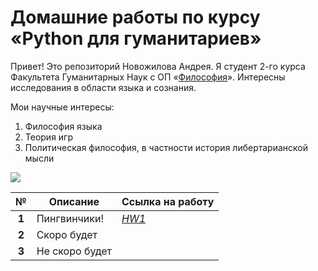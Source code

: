 # Домашние работы по курсу «Python для гуманитариев»
Привет! Это репозиторий Новожилова Андрея. Я студент 2-го курса Факультета Гуманитарных Наук с ОП «[Философия](https://www.hse.ru/ba/phil/ "нажми на меня")». Интересны исследования в области языка и сознания.

Мои научные интересы:
1. Философия языка
2. Теория игр
3. Политическая философия, в частности история либертарианской мысли

![](http://vkclub.su/_data/stickers/ukrain/sticker_vk_ukrain_005.png)

**№**|**Описание**|**Ссылка на работу**
:---:|---|---
**1**|Пингвинчики!|*[HW1](https://goo.gl/ucfZvh "нажми на меня")*
**2**|Скоро будет|
**3**|Не скоро будет|
